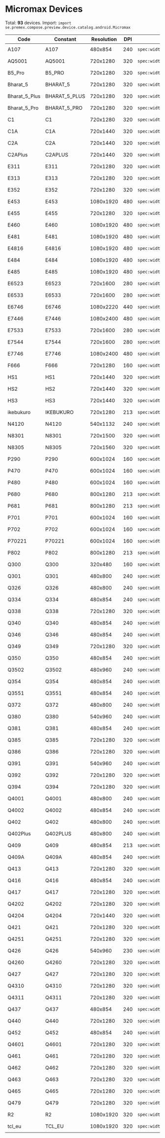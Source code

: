 # Micromax Devices

Total: **93** devices. Import: `import se.premex.compose.preview.device.catalog.android.Micromax`

| Code | Constant | Resolution | DPI | Compose Spec | Preview Usage |
|------|----------|------------|-----|-------------|---------------|
| A107 | A107 | 480x854 | 240 | `spec:width=480px,height=854px,dpi=240` | `@Preview(device = Micromax.A107)` |
| AQ5001 | AQ5001 | 720x1280 | 320 | `spec:width=720px,height=1280px,dpi=320` | `@Preview(device = Micromax.AQ5001)` |
| B5_Pro | B5_PRO | 720x1280 | 320 | `spec:width=720px,height=1280px,dpi=320` | `@Preview(device = Micromax.B5_PRO)` |
| Bharat_5 | BHARAT_5 | 720x1280 | 320 | `spec:width=720px,height=1280px,dpi=320` | `@Preview(device = Micromax.BHARAT_5)` |
| Bharat_5_Plus | BHARAT_5_PLUS | 720x1280 | 320 | `spec:width=720px,height=1280px,dpi=320` | `@Preview(device = Micromax.BHARAT_5_PLUS)` |
| Bharat_5_Pro | BHARAT_5_PRO | 720x1280 | 320 | `spec:width=720px,height=1280px,dpi=320` | `@Preview(device = Micromax.BHARAT_5_PRO)` |
| C1 | C1 | 720x1280 | 320 | `spec:width=720px,height=1280px,dpi=320` | `@Preview(device = Micromax.C1)` |
| C1A | C1A | 720x1440 | 320 | `spec:width=720px,height=1440px,dpi=320` | `@Preview(device = Micromax.C1A)` |
| C2A | C2A | 720x1440 | 320 | `spec:width=720px,height=1440px,dpi=320` | `@Preview(device = Micromax.C2A)` |
| C2APlus | C2APLUS | 720x1440 | 320 | `spec:width=720px,height=1440px,dpi=320` | `@Preview(device = Micromax.C2APLUS)` |
| E311 | E311 | 720x1280 | 320 | `spec:width=720px,height=1280px,dpi=320` | `@Preview(device = Micromax.E311)` |
| E313 | E313 | 720x1280 | 320 | `spec:width=720px,height=1280px,dpi=320` | `@Preview(device = Micromax.E313)` |
| E352 | E352 | 720x1280 | 320 | `spec:width=720px,height=1280px,dpi=320` | `@Preview(device = Micromax.E352)` |
| E453 | E453 | 1080x1920 | 480 | `spec:width=1080px,height=1920px,dpi=480` | `@Preview(device = Micromax.E453)` |
| E455 | E455 | 720x1280 | 320 | `spec:width=720px,height=1280px,dpi=320` | `@Preview(device = Micromax.E455)` |
| E460 | E460 | 1080x1920 | 480 | `spec:width=1080px,height=1920px,dpi=480` | `@Preview(device = Micromax.E460)` |
| E481 | E481 | 1080x1920 | 480 | `spec:width=1080px,height=1920px,dpi=480` | `@Preview(device = Micromax.E481)` |
| E4816 | E4816 | 1080x1920 | 480 | `spec:width=1080px,height=1920px,dpi=480` | `@Preview(device = Micromax.E4816)` |
| E484 | E484 | 1080x1920 | 480 | `spec:width=1080px,height=1920px,dpi=480` | `@Preview(device = Micromax.E484)` |
| E485 | E485 | 1080x1920 | 480 | `spec:width=1080px,height=1920px,dpi=480` | `@Preview(device = Micromax.E485)` |
| E6523 | E6523 | 720x1600 | 280 | `spec:width=720px,height=1600px,dpi=280` | `@Preview(device = Micromax.E6523)` |
| E6533 | E6533 | 720x1600 | 280 | `spec:width=720px,height=1600px,dpi=280` | `@Preview(device = Micromax.E6533)` |
| E6746 | E6746 | 1080x2220 | 440 | `spec:width=1080px,height=2220px,dpi=440` | `@Preview(device = Micromax.E6746)` |
| E7446 | E7446 | 1080x2400 | 480 | `spec:width=1080px,height=2400px,dpi=480` | `@Preview(device = Micromax.E7446)` |
| E7533 | E7533 | 720x1600 | 280 | `spec:width=720px,height=1600px,dpi=280` | `@Preview(device = Micromax.E7533)` |
| E7544 | E7544 | 720x1600 | 280 | `spec:width=720px,height=1600px,dpi=280` | `@Preview(device = Micromax.E7544)` |
| E7746 | E7746 | 1080x2400 | 480 | `spec:width=1080px,height=2400px,dpi=480` | `@Preview(device = Micromax.E7746)` |
| F666 | F666 | 720x1280 | 160 | `spec:width=720px,height=1280px,dpi=160` | `@Preview(device = Micromax.F666)` |
| HS1 | HS1 | 720x1440 | 320 | `spec:width=720px,height=1440px,dpi=320` | `@Preview(device = Micromax.HS1)` |
| HS2 | HS2 | 720x1440 | 320 | `spec:width=720px,height=1440px,dpi=320` | `@Preview(device = Micromax.HS2)` |
| HS3 | HS3 | 720x1440 | 320 | `spec:width=720px,height=1440px,dpi=320` | `@Preview(device = Micromax.HS3)` |
| ikebukuro | IKEBUKURO | 720x1280 | 213 | `spec:width=720px,height=1280px,dpi=213` | `@Preview(device = Micromax.IKEBUKURO)` |
| N4120 | N4120 | 540x1132 | 240 | `spec:width=540px,height=1132px,dpi=240` | `@Preview(device = Micromax.N4120)` |
| N8301 | N8301 | 720x1500 | 320 | `spec:width=720px,height=1500px,dpi=320` | `@Preview(device = Micromax.N8301)` |
| N8305 | N8305 | 720x1560 | 320 | `spec:width=720px,height=1560px,dpi=320` | `@Preview(device = Micromax.N8305)` |
| P290 | P290 | 600x1024 | 160 | `spec:width=600px,height=1024px,dpi=160` | `@Preview(device = Micromax.P290)` |
| P470 | P470 | 600x1024 | 160 | `spec:width=600px,height=1024px,dpi=160` | `@Preview(device = Micromax.P470)` |
| P480 | P480 | 600x1024 | 160 | `spec:width=600px,height=1024px,dpi=160` | `@Preview(device = Micromax.P480)` |
| P680 | P680 | 800x1280 | 213 | `spec:width=800px,height=1280px,dpi=213` | `@Preview(device = Micromax.P680)` |
| P681 | P681 | 800x1280 | 213 | `spec:width=800px,height=1280px,dpi=213` | `@Preview(device = Micromax.P681)` |
| P701 | P701 | 600x1024 | 160 | `spec:width=600px,height=1024px,dpi=160` | `@Preview(device = Micromax.P701)` |
| P702 | P702 | 600x1024 | 160 | `spec:width=600px,height=1024px,dpi=160` | `@Preview(device = Micromax.P702)` |
| P70221 | P70221 | 600x1024 | 160 | `spec:width=600px,height=1024px,dpi=160` | `@Preview(device = Micromax.P70221)` |
| P802 | P802 | 800x1280 | 213 | `spec:width=800px,height=1280px,dpi=213` | `@Preview(device = Micromax.P802)` |
| Q300 | Q300 | 320x480 | 160 | `spec:width=320px,height=480px,dpi=160` | `@Preview(device = Micromax.Q300)` |
| Q301 | Q301 | 480x800 | 240 | `spec:width=480px,height=800px,dpi=240` | `@Preview(device = Micromax.Q301)` |
| Q326 | Q326 | 480x800 | 240 | `spec:width=480px,height=800px,dpi=240` | `@Preview(device = Micromax.Q326)` |
| Q334 | Q334 | 480x854 | 240 | `spec:width=480px,height=854px,dpi=240` | `@Preview(device = Micromax.Q334)` |
| Q338 | Q338 | 720x1280 | 320 | `spec:width=720px,height=1280px,dpi=320` | `@Preview(device = Micromax.Q338)` |
| Q340 | Q340 | 480x854 | 240 | `spec:width=480px,height=854px,dpi=240` | `@Preview(device = Micromax.Q340)` |
| Q346 | Q346 | 480x854 | 240 | `spec:width=480px,height=854px,dpi=240` | `@Preview(device = Micromax.Q346)` |
| Q349 | Q349 | 720x1280 | 320 | `spec:width=720px,height=1280px,dpi=320` | `@Preview(device = Micromax.Q349)` |
| Q350 | Q350 | 480x854 | 240 | `spec:width=480px,height=854px,dpi=240` | `@Preview(device = Micromax.Q350)` |
| Q3502 | Q3502 | 480x960 | 240 | `spec:width=480px,height=960px,dpi=240` | `@Preview(device = Micromax.Q3502)` |
| Q354 | Q354 | 480x854 | 240 | `spec:width=480px,height=854px,dpi=240` | `@Preview(device = Micromax.Q354)` |
| Q3551 | Q3551 | 480x854 | 240 | `spec:width=480px,height=854px,dpi=240` | `@Preview(device = Micromax.Q3551)` |
| Q372 | Q372 | 480x800 | 240 | `spec:width=480px,height=800px,dpi=240` | `@Preview(device = Micromax.Q372)` |
| Q380 | Q380 | 540x960 | 240 | `spec:width=540px,height=960px,dpi=240` | `@Preview(device = Micromax.Q380)` |
| Q381 | Q381 | 480x854 | 240 | `spec:width=480px,height=854px,dpi=240` | `@Preview(device = Micromax.Q381)` |
| Q385 | Q385 | 720x1280 | 320 | `spec:width=720px,height=1280px,dpi=320` | `@Preview(device = Micromax.Q385)` |
| Q386 | Q386 | 720x1280 | 320 | `spec:width=720px,height=1280px,dpi=320` | `@Preview(device = Micromax.Q386)` |
| Q391 | Q391 | 540x960 | 240 | `spec:width=540px,height=960px,dpi=240` | `@Preview(device = Micromax.Q391)` |
| Q392 | Q392 | 720x1280 | 320 | `spec:width=720px,height=1280px,dpi=320` | `@Preview(device = Micromax.Q392)` |
| Q394 | Q394 | 720x1280 | 320 | `spec:width=720px,height=1280px,dpi=320` | `@Preview(device = Micromax.Q394)` |
| Q4001 | Q4001 | 480x800 | 240 | `spec:width=480px,height=800px,dpi=240` | `@Preview(device = Micromax.Q4001)` |
| Q4002 | Q4002 | 480x854 | 240 | `spec:width=480px,height=854px,dpi=240` | `@Preview(device = Micromax.Q4002)` |
| Q402 | Q402 | 480x800 | 240 | `spec:width=480px,height=800px,dpi=240` | `@Preview(device = Micromax.Q402)` |
| Q402Plus | Q402PLUS | 480x800 | 240 | `spec:width=480px,height=800px,dpi=240` | `@Preview(device = Micromax.Q402PLUS)` |
| Q409 | Q409 | 480x854 | 213 | `spec:width=480px,height=854px,dpi=213` | `@Preview(device = Micromax.Q409)` |
| Q409A | Q409A | 480x854 | 240 | `spec:width=480px,height=854px,dpi=240` | `@Preview(device = Micromax.Q409A)` |
| Q413 | Q413 | 720x1280 | 320 | `spec:width=720px,height=1280px,dpi=320` | `@Preview(device = Micromax.Q413)` |
| Q416 | Q416 | 480x854 | 240 | `spec:width=480px,height=854px,dpi=240` | `@Preview(device = Micromax.Q416)` |
| Q417 | Q417 | 720x1280 | 320 | `spec:width=720px,height=1280px,dpi=320` | `@Preview(device = Micromax.Q417)` |
| Q4202 | Q4202 | 720x1280 | 320 | `spec:width=720px,height=1280px,dpi=320` | `@Preview(device = Micromax.Q4202)` |
| Q4204 | Q4204 | 720x1440 | 320 | `spec:width=720px,height=1440px,dpi=320` | `@Preview(device = Micromax.Q4204)` |
| Q421 | Q421 | 720x1280 | 320 | `spec:width=720px,height=1280px,dpi=320` | `@Preview(device = Micromax.Q421)` |
| Q4251 | Q4251 | 720x1280 | 320 | `spec:width=720px,height=1280px,dpi=320` | `@Preview(device = Micromax.Q4251)` |
| Q426 | Q426 | 540x960 | 230 | `spec:width=540px,height=960px,dpi=230` | `@Preview(device = Micromax.Q426)` |
| Q4260 | Q4260 | 720x1280 | 320 | `spec:width=720px,height=1280px,dpi=320` | `@Preview(device = Micromax.Q4260)` |
| Q427 | Q427 | 720x1280 | 320 | `spec:width=720px,height=1280px,dpi=320` | `@Preview(device = Micromax.Q427)` |
| Q4310 | Q4310 | 720x1280 | 320 | `spec:width=720px,height=1280px,dpi=320` | `@Preview(device = Micromax.Q4310)` |
| Q4311 | Q4311 | 720x1280 | 320 | `spec:width=720px,height=1280px,dpi=320` | `@Preview(device = Micromax.Q4311)` |
| Q437 | Q437 | 480x854 | 240 | `spec:width=480px,height=854px,dpi=240` | `@Preview(device = Micromax.Q437)` |
| Q440 | Q440 | 720x1280 | 320 | `spec:width=720px,height=1280px,dpi=320` | `@Preview(device = Micromax.Q440)` |
| Q452 | Q452 | 480x854 | 240 | `spec:width=480px,height=854px,dpi=240` | `@Preview(device = Micromax.Q452)` |
| Q4601 | Q4601 | 720x1280 | 320 | `spec:width=720px,height=1280px,dpi=320` | `@Preview(device = Micromax.Q4601)` |
| Q461 | Q461 | 720x1280 | 320 | `spec:width=720px,height=1280px,dpi=320` | `@Preview(device = Micromax.Q461)` |
| Q462 | Q462 | 720x1280 | 320 | `spec:width=720px,height=1280px,dpi=320` | `@Preview(device = Micromax.Q462)` |
| Q463 | Q463 | 720x1280 | 320 | `spec:width=720px,height=1280px,dpi=320` | `@Preview(device = Micromax.Q463)` |
| Q465 | Q465 | 720x1280 | 320 | `spec:width=720px,height=1280px,dpi=320` | `@Preview(device = Micromax.Q465)` |
| Q479 | Q479 | 720x1280 | 320 | `spec:width=720px,height=1280px,dpi=320` | `@Preview(device = Micromax.Q479)` |
| R2 | R2 | 1080x1920 | 320 | `spec:width=1080px,height=1920px,dpi=320` | `@Preview(device = Micromax.R2)` |
| tcl_eu | TCL_EU | 1080x1920 | 320 | `spec:width=1080px,height=1920px,dpi=320` | `@Preview(device = Micromax.TCL_EU)` |

<!-- Generated automatically. Do not edit manually. -->
